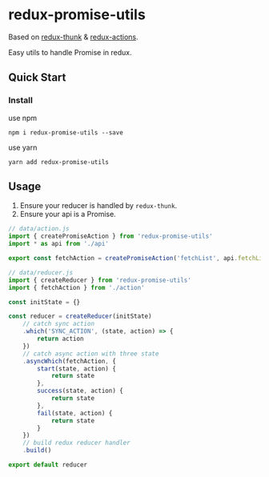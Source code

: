 # redux-promise-utils

Based on [redux-thunk](https://github.com/reduxjs/redux-thunk) & [redux-actions](https://github.com/redux-utilities/redux-actions).

Easy utils to handle Promise in redux.

## Quick Start

### Install

use npm

```
npm i redux-promise-utils --save
```

use yarn

```
yarn add redux-promise-utils
```

## Usage

1. Ensure your reducer is handled by `redux-thunk`.
2. Ensure your api is a Promise.

```js
// data/action.js
import { createPromiseAction } from 'redux-promise-utils'
import * as api from './api'

export const fetchAction = createPromiseAction('fetchList', api.fetchList)

// data/reducer.js
import { createReducer } from 'redux-promise-utils'
import { fetchAction } from './action'

const initState = {}

const reducer = createReducer(initState)
    // catch sync action
    .which('SYNC_ACTION', (state, action) => {
        return action
    })
    // catch async action with three state
    .asyncWhich(fetchAction, {
        start(state, action) {
            return state
        },
        success(state, action) {
            return state
        },
        fail(state, action) {
            return state
        }
    })
    // build redux reducer handler
    .build()

export default reducer
```